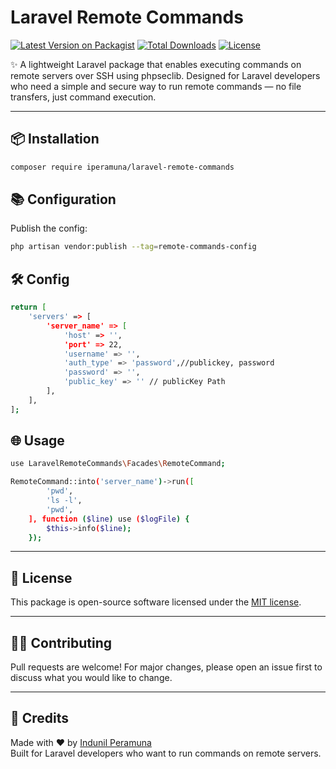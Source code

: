 # Laravel Remote Commands

[![Latest Version on Packagist](https://img.shields.io/packagist/v/iperamuna/laravel-remote-commands.svg?style=flat-square)](https://packagist.org/packages/iperamuna/laravel-auto-translations)
[![Total Downloads](https://img.shields.io/packagist/dt/iperamuna/laravel-remote-commands.svg?style=flat-square)](https://packagist.org/packages/iperamuna/laravel-auto-translations)
[![License](https://img.shields.io/github/license/iperamuna/laravel-remote-commands?style=flat-square)](LICENSE)

✨ A lightweight Laravel package that enables executing commands on remote servers over SSH using phpseclib. Designed for Laravel developers who need a simple and secure way to run remote commands — no file transfers, just command execution.

---

## 📦 Installation

```bash
composer require iperamuna/laravel-remote-commands
```

## 📚 Configuration

Publish the config:

```bash
php artisan vendor:publish --tag=remote-commands-config
```


## 🛠️ Config

```bash
return [
    'servers' => [
        'server_name' => [
            'host' => '',
            'port' => 22,
            'username' => '',
            'auth_type' => 'password',//publickey, password
            'password' => '',
            'public_key' => '' // publicKey Path
        ],
    ],
];
```

## 🌐 Usage

```bash
use LaravelRemoteCommands\Facades\RemoteCommand;

RemoteCommand::into('server_name')->run([
        'pwd',
        'ls -l',
        'pwd',
    ], function ($line) use ($logFile) {
        $this->info($line);
    });
```

---

## 📜 License

This package is open-source software licensed under the [MIT license](LICENSE).

---

## 🙋‍♀️ Contributing

Pull requests are welcome! For major changes, please open an issue first to discuss what you would like to change.

---

## 📣 Credits

Made with ❤️ by [Indunil Peramuna](https://github.com/iperamuna)  
Built for Laravel developers who want to run commands on remote servers.
